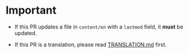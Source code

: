 # Important

- If this PR updates a file in `content/en` with a `lastmod` field, it **must** be updated.

- If this PR is a translation, please read [TRANSLATION.md](./TRANSLATION.md) first.
